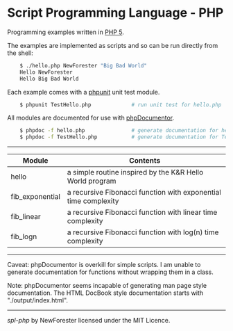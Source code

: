 <!-- spl-php by NewForester:  programming examples in PHP 5 -->

# Script Programming Language - PHP

Programming examples written in [PHP 5](https://en.wikipedia.org/wiki/PHP).

The examples are implemented as scripts and so can be run directly from the shell:

```bash
    $ ./hello.php NewForester "Big Bad World"
    Hello NewForester
    Hello Big Bad World
```

Each example comes with a [phpunit](https://phpunit.de/) unit test module.

```bash
    $ phpunit TestHello.php             # run unit test for hello.php
```

All modules are documented for use with [phpDocumentor](https://phpdoc.org/docs/latest/welcome.html).

```bash
    $ phpdoc -f hello.php               # generate documentation for hello.php
    $ phpdoc -f TestHello.php           # generate documentation for TestHello.php
```

<!--
All modules will be put through [phplint](http://www.icosaedro.it/phplint/) with default configuration
just as soon as I get it installed.

```bash
    $ phplint hello.php                 # check hello.php for code smells
    $ phplint TestHello.php             # check TestHello.php for code smells
```
-->

---

Module          | Contents
------          | --------
hello           | a simple routine inspired by the K&R Hello World program
fib_exponential | a recursive Fibonacci function with exponential time complexity
fib_linear      | a recursive Fibonacci function with linear time complexity
fib_logn        | a recursive Fibonacci function with log(n) time complexity

---

Caveat:  phpDocumentor is overkill for simple scripts.
I am unable to generate documentation for functions without wrapping them in a class.

Note:  phpDocumentor seems incapable of generating man page style documentation.
The HTML DocBook style documentation starts with "./output/index.html".

---

*spl-php* by NewForester licensed under the MIT Licence.

<!-- EOF -->
